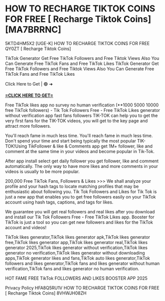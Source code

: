 # HOW TO RECHARGE TIKTOK COINS FOR FREE [ Recharge Tiktok Coins] [MA7BRRNC]

5KTD4HM5X2 [UGE-K] HOW TO RECHARGE TIKTOK COINS FOR FREE QY0ZT [ Recharge Tiktok Coins]

TikTok Generator Get Free TikTok Followers and Free Tiktok Views Also You Can Generate Free TikTok Fans and Free TikTok Likes TikTok Generator Get Free TikTok Followers and Free Tiktok Views Also You Can Generate Free TikTok Fans and Free TikTok Likes

Click Here to Get | 🟢 ➜ 

**[=CLICK HERE TO GET=](https://www.google.com/url?q=https%3A%2F%2Fappbitly.com%2FUEvpV)**

Free TikTok likes app no survey no human verification (**1000 5000 10000 free TikTok followers) - Tik Tok Followers Free - Free TikTok Likes generator without verification app fast fans followers TIK-TOK can help you to get the very first fans for the TIK-TOK videos, you will get to the key page and attract more followers. 

You'll reach fame in much less time. You'll reach fame in much less time. Don't spend your time and start being typically the most popular TIK-TOK!Using TikFollower & like & Comments app get 1M+ follower, like and comment at the same time in your videos and become popular in Tik-Tok. 

After app install select get daily follower you get follower, like and comment automatically. The only way to have more likes and more comments in your videos is usually to be more popular. 

200,000 Free TikTok Fans, Followers & Likes >>> We shall analyze your profile and your hash tags to locate matching profiles that may be enthusiastic about following you. Tik Tok Followers and Likes for Tik Tok is just a new app that enables you to get free followers easily on your TikTok account using hash tags, captions, and tags for likes. 

We guarantee you will get real followers and real likes after you download and install our Tik Tok Followers Free - Free TikTok Likes app. Booster for TikTok is just a tool so you can get new followers and likes for the TikTok account and videos!

TikTok likes generator,TikTok likes generator apk,TikTok likes generator free,TikTok likes generator app,TikTok likes generator real,TikTok likes generator 2025,TikTok likes generator without verification,TikTok likes generator no verification,TikTok likes generator without downloading apps,TikTok generator likes and fans,TikTok auto likes generator,TikTok followers and likes generator,TikTok fans and likes generator without human verification,TikTok fans and likes generator no human verification. 

HOT FAME FREE TikTok FOLLOWERS AND LIKES BOOSTER APP 2025

Privacy Policy HFA8Q5RU1V HOW TO RECHARGE TIKTOK COINS FOR FREE [ Recharge Tiktok Coins] 8VHWJH08ZH

